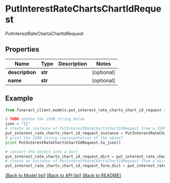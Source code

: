 # PutInterestRateChartsChartIdRequest

PutInterestRateChartsChartIdRequest

## Properties

Name | Type | Description | Notes
------------ | ------------- | ------------- | -------------
**description** | **str** |  | [optional] 
**name** | **str** |  | [optional] 

## Example

```python
from fineract_client.models.put_interest_rate_charts_chart_id_request import PutInterestRateChartsChartIdRequest

# TODO update the JSON string below
json = "{}"
# create an instance of PutInterestRateChartsChartIdRequest from a JSON string
put_interest_rate_charts_chart_id_request_instance = PutInterestRateChartsChartIdRequest.from_json(json)
# print the JSON string representation of the object
print PutInterestRateChartsChartIdRequest.to_json()

# convert the object into a dict
put_interest_rate_charts_chart_id_request_dict = put_interest_rate_charts_chart_id_request_instance.to_dict()
# create an instance of PutInterestRateChartsChartIdRequest from a dict
put_interest_rate_charts_chart_id_request_form_dict = put_interest_rate_charts_chart_id_request.from_dict(put_interest_rate_charts_chart_id_request_dict)
```
[[Back to Model list]](../README.md#documentation-for-models) [[Back to API list]](../README.md#documentation-for-api-endpoints) [[Back to README]](../README.md)


